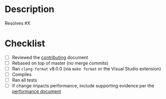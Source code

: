 # Description

Resolves #X

<!---

Describe what this pull request does, which issue it's resolving (usually applicable for code changes).

--->

# Checklist
- [ ] Reviewed the [contributing](https://github.com/diamnet/diamnet-core/blob/master/CONTRIBUTING.md#submitting-changes) document
- [ ] Rebased on top of master (no merge commits)
- [ ] Ran `clang-format` v8.0.0 (via `make format` or the Visual Studio extension)
- [ ] Compiles
- [ ] Ran all tests
- [ ] If change impacts performance, include supporting evidence per the [performance document](https://github.com/diamnet/diamnet-core/blob/master/performance-eval/performance-eval.md)
